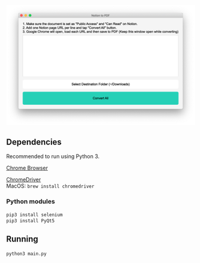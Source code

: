 ![Screenshot](https://github.com/binho/notion-pdf/blob/master/screenshot.png)

## Dependencies

Recommended to run using Python 3.

[Chrome Browser](https://www.google.com/chrome)

[ChromeDriver](http://chromedriver.chromium.org)<br/>MacOS: `brew install chromedriver`

### Python modules
```
pip3 install selenium
pip3 install PyQt5
```

## Running

`python3 main.py`
